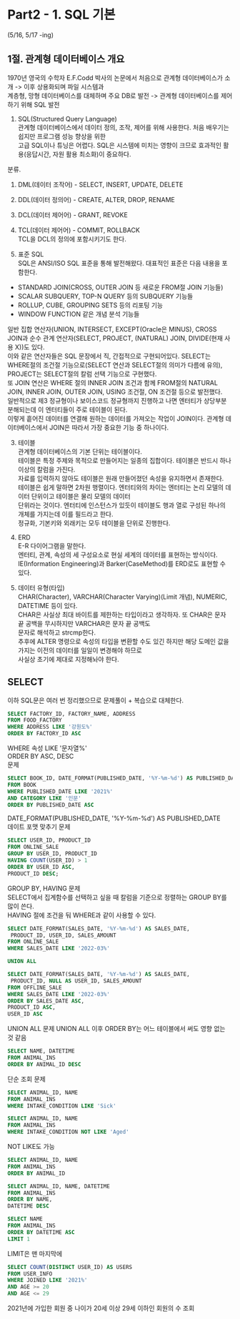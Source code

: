 <h1>Part2 - 1. SQL 기본</h1>(5/16, 5/17 -ing)<br>

## 1절. 관계형 데이터베이스 개요
1970년 영국의 수학자 E.F.Codd 박사의 논문에서 처음으로 관계형 데이터베이스가 소개 -> 이후 상용화되며 파일 시스템과  
계층형, 망형 데이터베이스를 대체하며 주요 DB로 발전 -> 관계형 데이터베이스를 제어하기 위해 SQL 발전  
  
1. SQL(Structured Query Language)  
관계형 데이터베이스에서 데이터 정의, 조작, 제어를 위해 사용한다. 처음 배우기는 쉽지만 프로그램 성능 향상을 위한  
고급 SQL이나 튜닝은 어렵다. SQL은 시스템에 미치는 영향이 크므로 효과적인 활용(응답시간, 자원 활용 최소화)이 중요하다.    
  
분류.  
1. DML(데이터 조작어) - SELECT, INSERT, UPDATE, DELETE  
2. DDL(데이터 정의어) - CREATE, ALTER, DROP, RENAME  
3. DCL(데이터 제어어) - GRANT, REVOKE  
4. TCL(데이터 제어어) - COMMIT, ROLLBACK  
TCL을 DCL의 정의에 포함시키기도 한다.  
  
2. 표준 SQL  
SQL은 ANSI/ISO SQL 표준을 통해 발전해왔다. 대표적인 표준은 다음 내용을 포함한다.  
- STANDARD JOIN(CROSS, OUTER JOIN 등 새로운 FROM절 JOIN 기능들)   
- SCALAR SUBQUERY, TOP-N QUERY 등의 SUBQUERY 기능들  
- ROLLUP, CUBE, GROUPING SETS 등의 리포팅 기능  
- WINDOW FUNCTION 같은 개념 분석 기능들  
  
일반 집합 연산자(UNION, INTERSECT, EXCEPT(Oracle은 MINUS), CROSS JOIN과 순수 관계 연산자(SELECT, PROJECT, (NATURAL) JOIN, DIVIDE(현재 사용 X))도 있다.  
이와 같은 연산자들은 SQL 문장에서 직, 간접적으로 구현되어있다. SELECT는 WHERE절의 조건절 기능으로(SELECT 연산과 SELECT절의 의미가 다름에 유의), PROJECT는 SELECT절의 칼럼 선택 기능으로 구현했다.  
또 JOIN 연산은 WHERE 절의 INNER JOIN 조건과 함께 FROM절의 NATURAL JOIN, INNER JOIN, OUTER JOIN, USING 조건절, ON 조건절 등으로 발전했다.  
일반적으로 제3 정규형이나 보이스코드 정규형까지 진행하고 나면 엔터티가 상당부분 분해되는데 이 엔터티들이 주로 테이블이 된다.  
이렇게 흩어진 데이터를 연결해 원하는 데이터를 가져오는 작업이 JOIN이다. 관계형 데이터베이스에서 JOIN은 따라서 가장 중요한 기능 중 하나이다.  
  
3. 테이블  
관계형 데이터베이스의 기본 단위는 테이블이다.  
테이블은 특정 주제와 목적으로 만들어지는 일종의 집합이다. 테이블은 반드시 하나 이상의 칼럼을 가진다.  
자료를 입력하지 않아도 테이블은 원래 만들어졌던 속성을 유지하면서 존재한다.  
테이블은 쉽게 말하면 2차원 행렬이다. 엔터티와의 차이는 엔터티는 논리 모델의 데이터 단위이고 테이블은 물리 모델의 데이터  
단위라는 것이다. 엔터티에 인스턴스가 있듯이 테이블도 행과 열로 구성된 하나의 개체를 가지는데 이를 필드라고 한다.   
정규화, 기본키와 외래키는 모두 테이블을 단위로 진행한다.  
  
4. ERD  
E-R 다이어그램을 말한다.  
엔터티, 관계, 속성의 세 구성요소로 현실 세계의 데이터를 표현하는 방식이다.  
IE(Information Engineering)과 Barker(CaseMethod)를 ERD로도 표현할 수 있다.  
  
5. 데이터 유형(타입)  
CHAR(Character), VARCHAR(Character Varying)(Limit 개념), NUMERIC, DATETIME 등이 있다.  
CHAR은 사실상 최대 바이트를 제한하는 타입이라고 생각하자. 또 CHAR은 문자 끝 공백을 무시하지만 VARCHAR은 문자 끝 공백도  
문자로 해석하고 strcmp한다.  
추후에 ALTER 명령으로 속성의 타입을 변환할 수도 있긴 하지만 해당 도메인 값을 가지는 이전의 데이터를 일일이 변경해야 하므로  
사실상 초기에 제대로 지정해놔야 한다.  

## SELECT
이하 SQL문은 여러 번 정리했으므로 문제풀이 + 복습으로 대체한다.  

```sql
SELECT FACTORY_ID, FACTORY_NAME, ADDRESS
FROM FOOD_FACTORY
WHERE ADDRESS LIKE '강원도%'
ORDER BY FACTORY_ID ASC
```
WHERE 속성 LIKE '문자열%'  
ORDER BY ASC, DESC  
문제  

```sql
SELECT BOOK_ID, DATE_FORMAT(PUBLISHED_DATE, '%Y-%m-%d') AS PUBLISHED_DATE
FROM BOOK
WHERE PUBLISHED_DATE LIKE '2021%'
AND CATEGORY LIKE '인문'
ORDER BY PUBLISHED_DATE ASC
```
DATE\_FORMAT(PUBLISHED\_DATE, '%Y-%m-%d') AS PUBLISHED\_DATE  
데이트 포맷 맞추기 문제

```sql
SELECT USER_ID, PRODUCT_ID
FROM ONLINE_SALE
GROUP BY USER_ID, PRODUCT_ID
HAVING COUNT(USER_ID) > 1
ORDER BY USER_ID ASC,
PRODUCT_ID DESC;
```
GROUP BY, HAVING 문제  
SELECT에서 집계함수를 선택하고 싶을 때 칼럼을 기준으로 정렬하는 GROUP BY를 많이 쓴다.  
HAVING 절에 조건을 둬 WHERE과 같이 사용할 수 있다.  
  
```sql
SELECT DATE_FORMAT(SALES_DATE, '%Y-%m-%d') AS SALES_DATE, 
 PRODUCT_ID, USER_ID, SALES_AMOUNT 
FROM ONLINE_SALE
WHERE SALES_DATE LIKE '2022-03%'

UNION ALL

SELECT DATE_FORMAT(SALES_DATE, '%Y-%m-%d') AS SALES_DATE, 
 PRODUCT_ID, NULL AS USER_ID, SALES_AMOUNT 
FROM OFFLINE_SALE
WHERE SALES_DATE LIKE '2022-03%'
ORDER BY SALES_DATE ASC,
PRODUCT_ID ASC,
USER_ID ASC
```
UNION ALL 문제
UNION ALL 이후 ORDER BY는 어느 테이블에서 써도 영향 없는 것 같음

```sql
SELECT NAME, DATETIME
FROM ANIMAL_INS
ORDER BY ANIMAL_ID DESC
```
단순 조회 문제

```sql
SELECT ANIMAL_ID, NAME
FROM ANIMAL_INS
WHERE INTAKE_CONDITION LIKE 'Sick'
```

```sql
SELECT ANIMAL_ID, NAME
FROM ANIMAL_INS
WHERE INTAKE_CONDITION NOT LIKE 'Aged'
```
NOT LIKE도 가능

```sql
SELECT ANIMAL_ID, NAME
FROM ANIMAL_INS
ORDER BY ANIMAL_ID
```

```sql
SELECT ANIMAL_ID, NAME, DATETIME
FROM ANIMAL_INS
ORDER BY NAME,
DATETIME DESC
```

```sql
SELECT NAME 
FROM ANIMAL_INS
ORDER BY DATETIME ASC
LIMIT 1
```
LIMIT은 맨 마지막에

```sql
SELECT COUNT(DISTINCT USER_ID) AS USERS
FROM USER_INFO
WHERE JOINED LIKE '2021%' 
AND AGE >= 20
AND AGE <= 29
```
2021년에 가입한 회원 중 나이가 20세 이상 29세 이하인 회원의 수 조회
